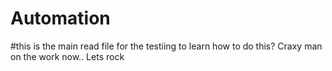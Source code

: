 # Automation
#this is the main read file for the testiing to learn how to do this?
Craxy man on the work now.. Lets rock
